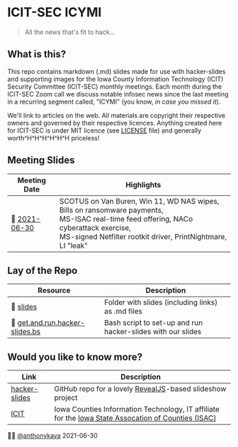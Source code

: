 # ICIT-SEC ICYMI
> All the news that's fit to hack...

## What is this?

This repo contains markdown (.md) slides made for use with hacker-slides and supporting images for the Iowa County Information Technology (ICIT) Security Committee (ICIT-SEC) monthly meetings.  Each month during the ICIT-SEC Zoom call we discuss notable infosec news since the last meeting in a recurring segment called, "ICYMI" (you know, *in case you missed it*).

We'll link to articles on the web.  All materials are copyright their respective owners and governed by their respective licences.  Anything created here for ICIT-SEC is under MIT licence (see [LICENSE](LICENSE) file) and generally worth^H^H^H^H^H^H priceless!

## Meeting Slides

Meeting Date | Highlights
--- | ---
:floppy_disk: [2021-06-30](slides/2021-06-30.icit-sec.icymi.slides.md) | SCOTUS on Van Buren, Win 11, WD NAS wipes, Bills on ransomware payments,<br>MS-ISAC real-time feed offering, NACo cyberattack exercise,<br>MS-signed Netfilter rootkit driver, PrintNightmare, LI "leak"


## Lay of the Repo

Resource | Description
--- | ---
:file_folder: [slides](slides) | Folder with slides (including links) as .md files
:shell: [get.and.run.hacker-slides.bs](get.and.run.hacker-slides.bs) | Bash script to set-up and run hacker-slides with our slides

## Would you like to know more?

Link | Description
--- | ---
[hacker-slides](https://github.com/msoedov/hacker-slides) | GitHub repo for a lovely [RevealJS](https://revealjs.com)-based slideshow project
[ICIT](https://iowacountiesit.org) | Iowa Counties Information Technology, IT affiliate for the [Iowa State Assocation of Counties (ISAC)](https://iowacounties.org)

:male_detective: [@anthonykava](https://forensic.coffee) 2021-06-30
